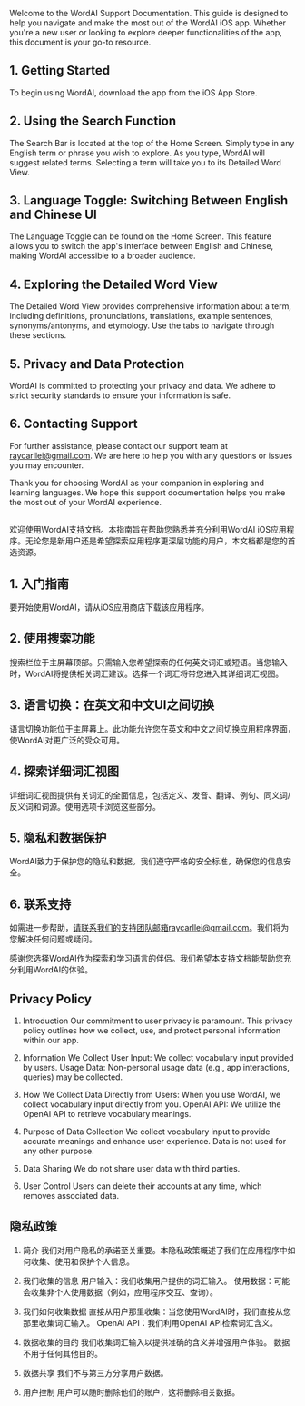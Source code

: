 Welcome to the WordAI Support Documentation. This guide is designed to help you navigate and make the most out of the WordAI iOS app. Whether you're a new user or looking to explore deeper functionalities of the app, this document is your go-to resource.


## 1. Getting Started

To begin using WordAI, download the app from the iOS App Store. 

## 2. Using the Search Function

The Search Bar is located at the top of the Home Screen. Simply type in any English term or phrase you wish to explore. As you type, WordAI will suggest related terms. Selecting a term will take you to its Detailed Word View.

## 3. Language Toggle: Switching Between English and Chinese UI

The Language Toggle can be found on the Home Screen. This feature allows you to switch the app's interface between English and Chinese, making WordAI accessible to a broader audience.

## 4. Exploring the Detailed Word View

The Detailed Word View provides comprehensive information about a term, including definitions, pronunciations, translations, example sentences, synonyms/antonyms, and etymology. Use the tabs to navigate through these sections.


## 5. Privacy and Data Protection

WordAI is committed to protecting your privacy and data. We adhere to strict security standards to ensure your information is safe.


## 6. Contacting Support

For further assistance, please contact our support team at raycarllei@gmail.com. We are here to help you with any questions or issues you may encounter.

Thank you for choosing WordAI as your companion in exploring and learning languages. We hope this support documentation helps you make the most out of your WordAI experience.

##

欢迎使用WordAI支持文档。本指南旨在帮助您熟悉并充分利用WordAI iOS应用程序。无论您是新用户还是希望探索应用程序更深层功能的用户，本文档都是您的首选资源。

## 1. 入门指南

要开始使用WordAI，请从iOS应用商店下载该应用程序。

## 2. 使用搜索功能

搜索栏位于主屏幕顶部。只需输入您希望探索的任何英文词汇或短语。当您输入时，WordAI将提供相关词汇建议。选择一个词汇将带您进入其详细词汇视图。

## 3. 语言切换：在英文和中文UI之间切换

语言切换功能位于主屏幕上。此功能允许您在英文和中文之间切换应用程序界面，使WordAI对更广泛的受众可用。

## 4. 探索详细词汇视图

详细词汇视图提供有关词汇的全面信息，包括定义、发音、翻译、例句、同义词/反义词和词源。使用选项卡浏览这些部分。

## 5. 隐私和数据保护

WordAI致力于保护您的隐私和数据。我们遵守严格的安全标准，确保您的信息安全。

## 6. 联系支持

如需进一步帮助，请联系我们的支持团队邮箱raycarllei@gmail.com。我们将为您解决任何问题或疑问。

感谢您选择WordAI作为探索和学习语言的伴侣。我们希望本支持文档能帮助您充分利用WordAI的体验。

## Privacy Policy
1. Introduction
Our commitment to user privacy is paramount. This privacy policy outlines how we collect, use, and protect personal information within our app.

2. Information We Collect
User Input: We collect vocabulary input provided by users.
Usage Data: Non-personal usage data (e.g., app interactions, queries) may be collected.
3. How We Collect Data
Directly from Users: When you use WordAI, we collect vocabulary input directly from you.
OpenAI API: We utilize the OpenAI API to retrieve vocabulary meanings.
4. Purpose of Data Collection
We collect vocabulary input to provide accurate meanings and enhance user experience.
Data is not used for any other purpose.
5. Data Sharing
We do not share user data with third parties.
6. User Control
Users can delete their accounts at any time, which removes associated data.

## 隐私政策
1. 简介
我们对用户隐私的承诺至关重要。本隐私政策概述了我们在应用程序中如何收集、使用和保护个人信息。

2. 我们收集的信息
用户输入：我们收集用户提供的词汇输入。
使用数据：可能会收集非个人使用数据（例如，应用程序交互、查询）。
3. 我们如何收集数据
直接从用户那里收集：当您使用WordAI时，我们直接从您那里收集词汇输入。
OpenAI API：我们利用OpenAI API检索词汇含义。
4. 数据收集的目的
我们收集词汇输入以提供准确的含义并增强用户体验。
数据不用于任何其他目的。
5. 数据共享
我们不与第三方分享用户数据。
6. 用户控制
用户可以随时删除他们的账户，这将删除相关数据。
